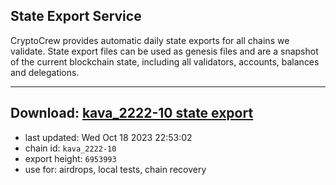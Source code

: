## State Export Service
CryptoCrew provides automatic daily state exports for all chains we validate. State export files can be used as genesis files and are a snapshot of the current blockchain state, including all validators, accounts, balances and delegations.

---
**Download: [kava_2222-10 state export](https://dl.ccvalidators.com/SERVICE/kava/kava_2222-10_export_6953993.json)**
---

- last updated: Wed Oct 18 2023 22:53:02
- chain id: `kava_2222-10`
- export height: `6953993`
- use for: airdrops, local tests, chain recovery
